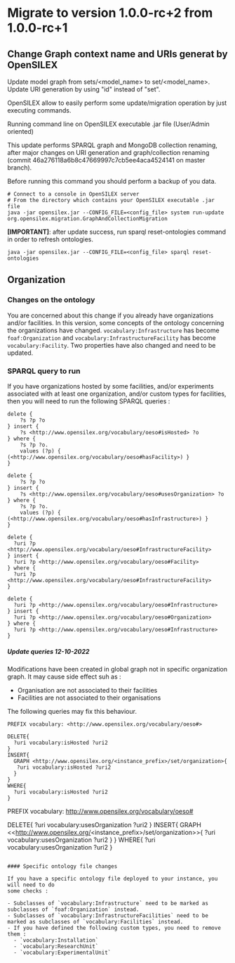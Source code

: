 # Migrate to version 1.0.0-rc+2 from 1.0.0-rc+1

## Change Graph context name and URIs generat by OpenSILEX

Update model graph from sets/<model_name> to set/<model_name>. Update URI generation by using "id" instead of "set".

OpenSILEX allow to easily perform some update/migration operation by just executing commands.

Running command line on OpenSILEX executable .jar file (User/Admin oriented)

This update performs SPARQL graph and MongoDB collection renaming, after major changes on URI generation and graph/collection renaming (commit 46a276118a6b8c47669997c7cb5ee4aca4524141 on master branch).

Before running this command you should perform a backup of you data.

```
# Connect to a console in OpenSILEX server
# From the directory which contains your OpenSILEX executable .jar file
java -jar opensilex.jar --CONFIG_FILE=<config_file> system run-update org.opensilex.migration.GraphAndCollectionMigration

```

**[IMPORTANT]**: after update success, run sparql reset-ontologies command in order to refresh ontologies.

```
java -jar opensilex.jar --CONFIG_FILE=<config_file> sparql reset-ontologies
```

## Organization

### Changes on the ontology

You are concerned about this change if you already have organizations and/or facilities.
In this version, some concepts of the ontology concerning the organizations have changed.
`vocabulary:Infrastructure` has become `foaf:Organization` and `vocabulary:InfrastructureFacility`
has become `vocabulary:Facility`. Two properties have also changed and need to be updated.

### SPARQL query to run

If you have organizations hosted by some facilities, and/or experiments associated with
at least one organization, and/or custom types for facilities, then you will need to run the following
SPARQL queries :

```sparql
delete {
    ?s ?p ?o
} insert {
    ?s <http://www.opensilex.org/vocabulary/oeso#isHosted> ?o
} where {
    ?s ?p ?o.
    values (?p) { (<http://www.opensilex.org/vocabulary/oeso#hasFacility>) }
}

delete {
    ?s ?p ?o
} insert {
    ?s <http://www.opensilex.org/vocabulary/oeso#usesOrganization> ?o
} where {
    ?s ?p ?o.
    values (?p) { (<http://www.opensilex.org/vocabulary/oeso#hasInfrastructure>) }
}

delete {
  ?uri ?p <http://www.opensilex.org/vocabulary/oeso#InfrastructureFacility>
} insert {
  ?uri ?p <http://www.opensilex.org/vocabulary/oeso#Facility>
} where {
  ?uri ?p <http://www.opensilex.org/vocabulary/oeso#InfrastructureFacility>
}

delete {
  ?uri ?p <http://www.opensilex.org/vocabulary/oeso#Infrastructure>
} insert {
  ?uri ?p <http://www.opensilex.org/vocabulary/oeso#Organization>
} where {
  ?uri ?p <http://www.opensilex.org/vocabulary/oeso#Infrastructure>
}
```

##### Update queries 12-10-2022

Modifications have been created in global graph not in specific organization graph.
It may cause side effect suh as :

- Organisation are not associated to their facilities
- Facilities are not associated to their organisations

The following queries may fix this behaviour.

```
PREFIX vocabulary: <http://www.opensilex.org/vocabulary/oeso#>
 
DELETE{
  ?uri vocabulary:isHosted ?uri2
}
INSERT{
  GRAPH <http://www.opensilex.org/<instance_prefix>/set/organization>{
   ?uri vocabulary:isHosted ?uri2
  }
}
WHERE{
  ?uri vocabulary:isHosted ?uri2
}

```

PREFIX vocabulary: <http://www.opensilex.org/vocabulary/oeso#>

DELETE{
  ?uri vocabulary:usesOrganization ?uri2
}
INSERT{
  GRAPH <<http://www.opensilex.org/<instance_prefix>/set/organization>>{
   ?uri vocabulary:usesOrganization ?uri2
  }
}
WHERE{
  ?uri vocabulary:usesOrganization ?uri2
}

```

#### Specific ontology file changes

If you have a specific ontology file deployed to your instance, you will need to do
some checks :

- Subclasses of `vocabulary:Infrastructure` need to be marked as subclasses of `foaf:Organization` instead.
- Subclasses of `vocabulary:InfrastructureFacilities` need to be marked as subclasses of `vocabulary:Facilities` instead.
- If you have defined the following custom types, you need to remove them :
  - `vocabulary:Installation`
  - `vocabulary:ResearchUnit`
  - `vocabulary:ExperimentalUnit`

